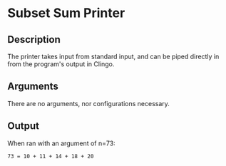 # Subset Sum Printer

## Description
The printer takes input from standard input, and can be piped directly in from the program's output in Clingo.

## Arguments
There are no arguments, nor configurations necessary.

## Output
When ran with an argument of n=73:

```
73 = 10 + 11 + 14 + 18 + 20
```
